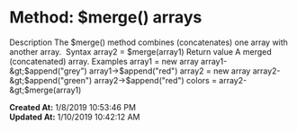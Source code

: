 # Method: $merge() arrays

Description The $merge() method combines (concatenates) one array with another array.  Syntax array2 = $merge(array1) Return value A merged (concatenated) array. Examples array1 = new array array1-&gt;$append("grey") array1-&gt;$append("red") array2 = new array array2-&gt;$append("green") array2-&gt;$append("red") colors = array2-&gt;$merge(array1)   

**Created At:** 1/8/2019 10:53:46 PM  
**Updated At:** 1/10/2019 10:42:12 AM  

